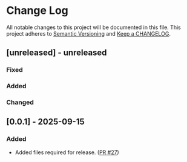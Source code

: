 # Change Log

All notable changes to this project will be documented in this file. This project adheres to [Semantic Versioning](http://semver.org/) and [Keep a CHANGELOG](http://keepachangelog.com/).

## [unreleased] - unreleased

### Fixed


### Added


### Changed


## [0.0.1] - 2025-09-15

### Added

- Added files required for release. ([PR #27](https://github.com/redvers/pony-odbc/pull/27))

